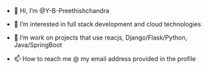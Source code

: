 - 👋 Hi, I’m @Y-B-Preethishchandra
- 👀 I’m interested in full stack development and cloud technologies
- 🌱 I’m work on projects that use reacjs, Django/Flask/Python, Java/SpringBoot

- 📫 How to reach me @ my email address provided in the profile

<!---
Y-B-Preethishchandra/Y-B-Preethishchandra is a ✨ special ✨ repository because its `README.md` (this file) appears on your GitHub profile.
You can click the Preview link to take a look at your changes.
--->
